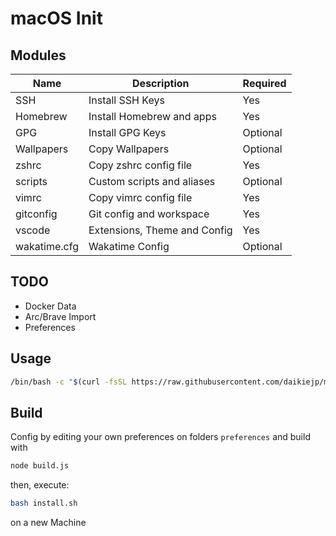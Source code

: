 # macOS Init

## Modules

| Name         | Description                  | Required |
| ------------ | ---------------------------- | -------- |
| SSH          | Install SSH Keys             | Yes      |
| Homebrew     | Install Homebrew and apps    | Yes      |
| GPG          | Install GPG Keys             | Optional |
| Wallpapers   | Copy Wallpapers              | Optional |
| zshrc        | Copy zshrc config file       | Yes      |
| scripts      | Custom scripts and aliases   | Optional |
| vimrc        | Copy vimrc config file       | Yes      |
| gitconfig    | Git config and workspace     | Yes      |
| vscode       | Extensions, Theme and Config | Yes      |
| wakatime.cfg | Wakatime Config              | Optional |

## TODO

- Docker Data
- Arc/Brave Import
- Preferences

## Usage

```bash
/bin/bash -c "$(curl -fsSL https://raw.githubusercontent.com/daikiejp/macosinit/master/install.sh)"
```

## Build

Config by editing your own preferences on folders `preferences` and build with

```bash
node build.js
```

then, execute:

```bash
bash install.sh
```

on a new Machine
